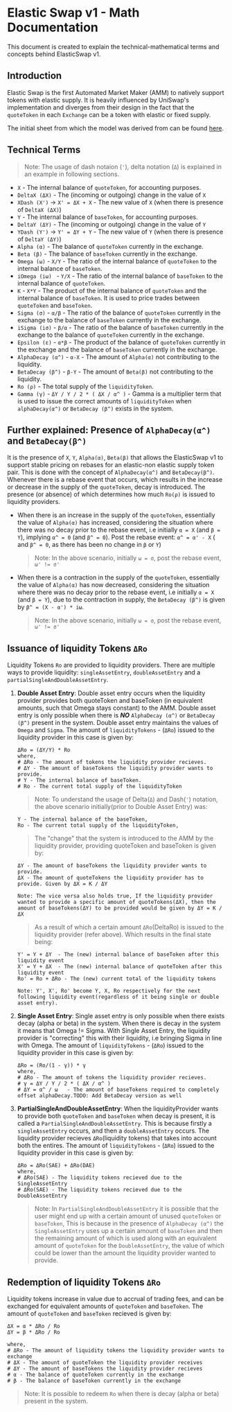 # Elastic Swap v1 - Math Documentation

This document is created to explain the technical-mathematical terms and concepts behind ElasticSwap v1.

## Introduction

Elastic Swap is the first Automated Market Maker (AMM) to natively support tokens with elastic supply. It is heavily influenced by UniSwap's implementation and diverges from their design in the fact that the `quoteToken` in each `Exchange` can be a token with elastic or fixed supply.

The initial sheet from which the model was derived from can be found [here](https://docs.google.com/spreadsheets/d/1bAX4x2MQWlfI3c0x6QRzlxhODL0ut1dLrqabWDc98eM/edit?usp=sharing).

## Technical Terms

> Note: The usage of dash notaion (`'`), delta notation (`Δ`) is explained in an example in following sections.

- `X` - The internal balance of `quoteToken`, for accounting purposes.
- `DeltaX (ΔX)` - The (incoming or outgoing) change in the value of `X`
- `XDash (X')` -> `X' = ΔX + X` - The new value of `X` (when there is presence of `DeltaX (ΔX)`)
- `Y` - The internal balance of `baseToken`, for accounting purposes.
- `DeltaY (ΔY)` - The (incoming or outgoing) change in the value of `Y`
- `YDash (Y')` -> `Y' = ΔY + Y` - The new value of `Y` (when there is presence of `DeltaY (ΔY)`)
- `Alpha (α)` - The balance of `quoteToken` currently in the exchange.
- `Beta (β)` - The balance of `baseToken` currently in the exchange.
- `Omega (ω)` - `X/Y` - The ratio of the internal balance of `quoteToken` to the internal balance of `baseToken`.
- `iOmega (iω) ` - `Y/X` - The ratio of the internal balance of `baseToken` to the internal balance of `quoteToken`.
- `K` - `X*Y` - The product of the internal balance of `quoteToken` and the internal balance of `baseToken`. It is used to price trades between `quoteToken` and `baseToken`.
- `Sigma (σ)` - `α/β` - The ratio of the balance of `quoteToken` currently in the exchange to the balance of `baseToken` currently in the exchange.
- `iSigma (iσ)` - `β/α` - The ratio of the balance of `baseToken` currently in the exchange to the balance of `quoteToken` currently in the exchange.
- `Epsilon (ε)` - `α*β` - The product of the balance of `quoteToken` currently in the exchange and the balance of `baseToken` currently in the exchange.
- `AlphaDecay (α^)` - `α-X` - The amount of `Alpha(α)` not contributing to the liquidity.
- `BetaDecay (β^)` - `β-Y` - The amount of `Beta(β)` not contributing to the liquidity.
- `Ro (ρ)` - The total supply of the `liquidityToken`.
- `Gamma (γ)` - `ΔY / Y / 2 * ( ΔX / α^ )` - Gamma is a multiplier term that is used to issue the correct amounts of `liquidityToken` when `alphaDecay(α^)` or `BetaDecay (β^)` exists in the system.

## Further explained: Presence of `AlphaDecay(α^)` and `BetaDecay(β^)`

It is the presence of `X`, `Y`, `Alpha(α)`, `Beta(β)` that allows the ElasticSwap v1 to support stable pricing on rebases for an elastic-non elastic supply token pair. This is done with the concept of `AlphaDecay(α^)` and `BetaDecay(β^)`.
Whenever there is a rebase event that occurs, which results in the increase or decrease in the supply of the `quoteToken`, decay is introduced. The presence (or absence) of which determines how much `Ro(ρ)` is issued to liquidity providers.

- When there is an increase in the supply of the `quoteToken`, essentially the value of `Alpha(α)` has increased, considering the situation where there was no decay prior to the rebase event, i.e initially `α = X` (and `β = Y`), implying `α^ = 0` (and `β^ = 0`). Post the rebase event: `α^ = α' - X` ( and `β^ = 0`, as there has been no change in `β` or `Y`)
  > Note: In the above scenario, initially `ω = σ`, post the rebase event, `ω' != σ'`
- When there is a contraction in the supply of the `quoteToken`, essentially the value of `Alpha(α)` has now decreased, considering the situation where there was no decay prior to the rebase event, i.e initially `α = X` (and `β = Y`), due to the contraction in supply, the `BetaDecay (β^)` is given by `β^ = (X - α') * iω`.
  > Note: In the above scenario, initially `ω = σ`, post the rebase event, `ω' != σ'`

## Issuance of liquidity Tokens `ΔRo`

Liquidity Tokens `Ro` are provided to liquidity providers.
There are multiple ways to provide liquidity: `singleAssetEntry`, `doubleAssetEntry` and a `partialSingleAndDoubleAssetEntry`.

1. **Double Asset Entry**: Double asset entry occurs when the liquidity provider provides both quoteToken and baseToken (in equivalent amounts, such that Omega stays constant) to the AMM. Double asset entry is only possible when there is **_NO_** `AlphaDecay (α^)` or `BetaDecay (β^)` present in the system. Double asset entry maintains the values of `Omega` and `Sigma`.
   The amount of `liquidityTokens` - (`ΔRo`) issued to the liquidity provider in this case is given by:

   ```
   ΔRo = (ΔY/Y) * Ro
   where,
   # ΔRo - The amount of tokens the liquidity provider recieves.
   # ΔY - The amount of baseTokens the liquidity provider wants to provide.
   # Y - The internal balance of baseToken.
   # Ro - The current total supply of the liquidityToken
   ```

   > Note: To understand the usage of Delta(`Δ`) and Dash(`'`) notation,
   > the above scenario initially(prior to Double Asset Entry) was:

   ```
   Y - The internal balance of the baseToken,
   Ro - The current total supply of the liquidityToken,
   ```

   > The "change" that the system is introduced to the AMM by the liquidity provider, providing quoteToken and baseToken is given by:

   ```
   ΔY - The amount of baseTokens the liquidity provider wants to provide.
   ΔX - The amount of quoteTokens the liquidity provider has to provide. Given by ΔX = K / ΔY

   Note: The vice versa also holds true, If the liquidity provider wanted to provide a specific amount of quoteTokens(ΔX), then the amount of baseTokens(ΔY) to be provided would be given by ΔY = K / ΔX
   ```

   > As a result of which a certain amount `ΔRo`(DeltaRo) is issued to the liquidity provider (refer above). Which results in the final state being:

   ```
   Y' = Y + ΔY  - The (new) internal balance of baseToken after this liquidity event
   X' = Y + ΔX  - The (new) internal balance of quoteToken after this liquidity event
   Ro' = Ro + ΔRo - The (new) current total of the liquidity tokens

   Note: Y', X', Ro' become Y, X, Ro respectively for the next following liquidity event(regardless of it being single or double asset entry).
   ```

2. **Single Asset Entry**: Single asset entry is only possible when there exists decay (alpha or beta) in the system. When there is decay in the system it means that Omega != Sigma. With Single Asset Entry, the liquidity provider is "correcting" this with their liquidity, i.e bringing Sigma in line with Omega.
   The amount of `liquidityTokens` - (`ΔRo`) issued to the liquidity provider in this case is given by:
   ```
   ΔRo = (Ro/(1 - γ)) * γ
   where,
   # ΔRo - The amount of tokens the liquidity provider recieves.
   # γ = ΔY / Y / 2 * ( ΔX / α^ )
   # ΔY = α^ / ω   - The amount of baseTokens required to completely offset alphaDecay.TODO: Add BetaDecay version as well
   ```
3. **PartialSingleAndDoubleAssetEntry**: When the liquidityProvider wants to provide both `quoteToken` and `baseToken` when decay is present, it is called a `PartialSingleAndDoubleAssetEntry`. This is because firstly a `singleAssetEntry` occurs, and then a `doubleAssetEntry` occurs. The liquidity provider recieves `ΔRo`(liquidity tokens) that takes into account both the entires.
   The amount of `liquidityTokens` - (`ΔRo`) issued to the liquidity provider in this case is given by:
   ```
   ΔRo = ΔRo(SAE) + ΔRo(DAE)
   where,
   # ΔRo(SAE) - The liquidity tokens recieved due to the SingleAssetEntry
   # ΔRo(SAE) - The liquidity tokens recieved due to the DoubleAssetEntry
   ```
   > Note: In `PartialSingleAndDoubleAssetEntry` it is possible that the user might end up with a certain amount of unused `quoteToken` or `baseToken`, This is because in the presence of `AlphaDecay (α^)` the `SingleAssetEntry` uses up a certain amount of `baseToken` and then the remaining amount of which is used along with an equivalent amount of `quoteToken` for the `DoubleAssetEntry`, the value of which could be lower than the amount the liquidity provider wanted to provide.

## Redemption of liquidity Tokens `ΔRo`

Liquidity tokens increase in value due to accrual of trading fees, and can be exchanged for equivalent amounts of `quoteToken` and `baseToken`.
The amount of `quoteToken` and `baseToken` recieved is given by:

```
ΔX = α * ΔRo / Ro
ΔY = β * ΔRo / Ro

where,
# ΔRo - The amount of liquidity tokens the liquidity provider wants to exchange
# ΔX - The amount of quoteToken the liquidity provider receives
# ΔY - The amount of baseTokens the liquidity provider recieves
# α - The balance of quoteToken currently in the exchange
# β - The balance of baseToken currently in the exchange

```

> Note: It is possible to redeem `Ro` when there is decay (alpha or beta) present in the system.

